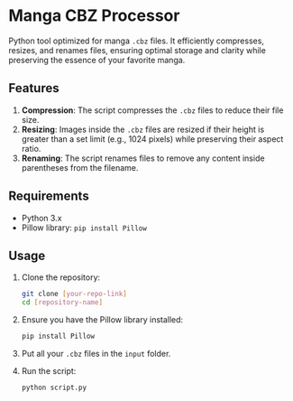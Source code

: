 # Manga CBZ Processor

Python tool optimized for manga `.cbz` files. It efficiently compresses, resizes, and renames files, ensuring optimal storage and clarity while preserving the essence of your favorite manga.

## Features

1. **Compression**: The script compresses the `.cbz` files to reduce their file size.
2. **Resizing**: Images inside the `.cbz` files are resized if their height is greater than a set limit (e.g., 1024 pixels) while preserving their aspect ratio.
3. **Renaming**: The script renames files to remove any content inside parentheses from the filename.

## Requirements

- Python 3.x
- Pillow library: `pip install Pillow`

## Usage

1. Clone the repository:

   ```bash
   git clone [your-repo-link]
   cd [repository-name]

   ```

1. Ensure you have the Pillow library installed:

   ```bash
   pip install Pillow
   ```

1. Put all your `.cbz` files in the `input` folder.

1. Run the script:

   ```bash
   python script.py
   ```
